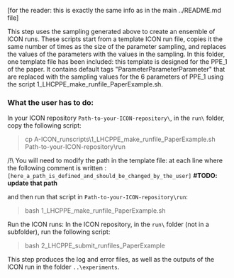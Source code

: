 [for the reader: this is exactly the same info as in the main ../README.md file]

This step uses the sampling generated above to create an ensemble of ICON runs. These scripts start from a template ICON run file, copies it the same number of times as the size of the parameter sampling, and replaces the values of the parameters with the values in the sampling. In this folder, one template file has been included: this template is designed for the PPE_1 of the paper. It contains default tags "ParameterParameterParameter" that are replaced with the sampling values for the 6 parameters of PPE_1 using the script 1_LHCPPE_make_runfile_PaperExample.sh.

### What the user has to do:

In your ICON repository `Path-to-your-ICON-repository\`, in the `run\` folder, copy the following script:

> cp A-ICON_runscripts\1_LHCPPE_make_runfile_PaperExample.sh Path-to-your-ICON-repository\run

/!\ You will need to modify the path in the template file: at each line where the following comment is written : 
`[here_a_path_is_defined_and_should_be_changed_by_the_user]` **#TODO: update that path**  

and then run that script in `Path-to-your-ICON-repository\run`:

> bash 1_LHCPPE_make_runfile_PaperExample.sh

Run the ICON runs:
In the ICON repository, in the `run\` folder (not in a subfolder), run the following script: 

> bash 2_LHCPPE_submit_runfiles_PaperExample

This step produces the log and error files, as well as the outputs of the ICON run in the folder `..\experiments`.